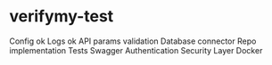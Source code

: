 # verifymy-test

Config ok
Logs ok
API params validation
Database connector
Repo implementation
Tests
Swagger
Authentication
Security Layer
Docker

